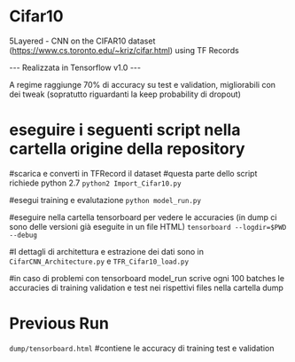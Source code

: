 # Cifar10
5Layered - CNN on the CIFAR10 dataset (https://www.cs.toronto.edu/~kriz/cifar.html) using TF Records

--- Realizzata in Tensorflow v1.0 ---

A regime raggiunge 70% di accuracy su test e validation, migliorabili con dei tweak (sopratutto riguardanti la keep probability di dropout)

# eseguire i seguenti script nella cartella origine della repository

#scarica e converti in TFRecord il dataset
#questa parte dello script richiede python 2.7
`python2 Import_Cifar10.py` 

#esegui training e evalutazione
`python model_run.py`

#eseguire nella cartella tensorboard per vedere le accuracies (in dump ci sono delle versioni già eseguite in un file HTML)
`tensorboard --logdir=$PWD --debug`


#I dettagli di architettura e estrazione dei dati sono in `CifarCNN_Architecture.py` e `TFR_Cifar10_load.py`

#in caso di problemi con tensorboard model_run scrive ogni 100 batches le accuracies di training validation e test nei rispettivi files nella cartella dump


# Previous Run
`dump/tensorboard.html`
#contiene le accuracy di training test e validation